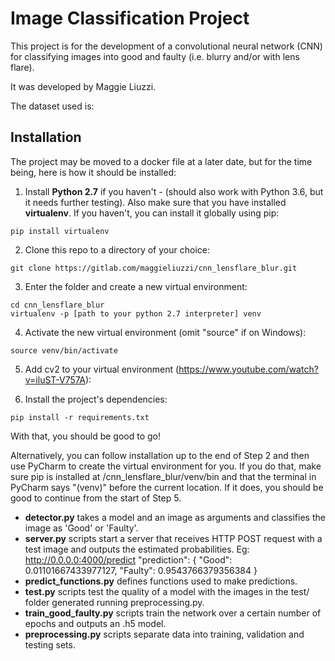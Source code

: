 # Image Classification Project

This project is for the development of a convolutional neural network (CNN) for classifying images into good and faulty (i.e. blurry and/or with lens flare).

It was developed by Maggie Liuzzi.

The dataset used is:
    




## Installation

The project may be moved to a docker file at a later date, but for the time being, here is how it should be installed:

1. Install **Python 2.7** if you haven't - (should also work with Python 3.6, but it needs further testing). Also make sure that you have installed **virtualenv**. If you haven't, you can install it globally using pip:

```shell
pip install virtualenv
```

2. Clone this repo to a directory of your choice:

```shell
git clone https://gitlab.com/maggieliuzzi/cnn_lensflare_blur.git
```

3. Enter the folder and create a new virtual environment:

```
cd cnn_lensflare_blur
virtualenv -p [path to your python 2.7 interpreter] venv
```

4. Activate the new virtual environment (omit "source" if on Windows):

```shell
source venv/bin/activate
```

5. Add cv2 to your virtual environment (https://www.youtube.com/watch?v=iluST-V757A):



6. Install the project's dependencies:

```shell
pip install -r requirements.txt
```

With that, you should be good to go!

Alternatively, you can follow installation up to the end of Step 2 and then use PyCharm to create the virtual environment for you. If you do that, make sure pip is installed at /cnn_lensflare_blur/venv/bin and that the terminal in PyCharm says "(venv)" before the current location. If it does, you should be good to continue from the start of Step 5.



* **detector.py** takes a model and an image as arguments and classifies the image as 'Good' or 'Faulty'.
* **server.py** scripts start a server that receives HTTP POST request with a test image and outputs the estimated probabilities. 
Eg: http://0.0.0.0:4000/predict
"prediction": {
    "Good": 0.01101667433977127,
    "Faulty": 0.9543766379356384
}
* **predict_functions.py** defines functions used to make predictions.
* **test.py** scripts test the quality of a model with the images in the test/ folder generated running preprocessing.py.
* **train_good_faulty.py** scripts train the network over a certain number of epochs and outputs an .h5 model.
* **preprocessing.py** scripts separate data into training, validation and testing sets.
